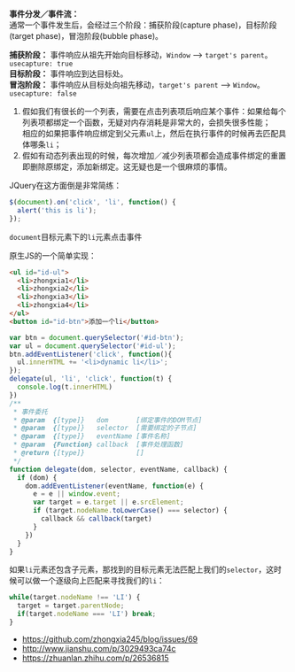**事件分发／事件流：**  
通常一个事件发生后，会经过三个阶段：捕获阶段(capture phase)，目标阶段(target phase)，冒泡阶段(bubble phase)。

**捕获阶段：** 事件响应从祖先开始向目标移动，```Window``` --> ```target's parent```。```usecapture: true```  
**目标阶段：** 事件响应到达目标处。  
**冒泡阶段：** 事件响应从目标处向祖先移动，```target's parent``` --> ```Window```。```usecapture: false```  

1. 假如我们有很长的一个列表，需要在点击列表项后响应某个事件：如果给每个列表项都绑定一个函数，无疑对内存消耗是非常大的，会损失很多性能；  
相应的如果把事件响应绑定到父元素```ul```上，然后在执行事件的时候再去匹配具体哪条```li```；
2. 假如有动态列表出现的时候，每次增加／减少列表项都会造成事件绑定的重置即删除原绑定，添加新绑定。这无疑也是一个很麻烦的事情。

JQuery在这方面倒是非常简练：  
```javascript
$(document).on('click', 'li', function() {
  alert('this is li');
});
```  
```document```目标元素下的```li```元素点击事件

原生JS的一个简单实现：
```html
<ul id="id-ul">
  <li>zhongxia1</li>
  <li>zhongxia2</li>
  <li>zhongxia3</li>
  <li>zhongxia4</li>
</ul>
<button id="id-btn">添加一个li</button>
```
```javascript
var btn = document.querySelector('#id-btn');
var ul = document.querySelector('#id-ul');
btn.addEventListener('click', function(){
  ul.innerHTML += '<li>dynamic li</li>';
});
delegate(ul, 'li', 'click', function(t) {
  console.log(t.innerHTML)
})
/**
 * 事件委托
 * @param  {[type]}   dom       [绑定事件的DOM节点]
 * @param  {[type]}   selector  [需要绑定的子节点]
 * @param  {[type]}   eventName [事件名称]
 * @param  {Function} callback  [事件处理函数]
 * @return {[type]}             []
 */
function delegate(dom, selector, eventName, callback) {
  if (dom) {
    dom.addEventListener(eventName, function(e) {
      e = e || window.event;
      var target = e.target || e.srcElement;
      if (target.nodeName.toLowerCase() === selector) {
        callback && callback(target)
      }
    })
  }
}
```

如果```li```元素还包含子元素，那找到的目标元素无法匹配上我们的```selector```，这时候可以做一个逐级向上匹配来寻找我们的```li```：
```javascript
while(target.nodeName !== 'LI') {
  target = target.parentNode;
  if(target.nodeName === 'LI') break;
}
```

- https://github.com/zhongxia245/blog/issues/69
- http://www.jianshu.com/p/3029493ca74c
- https://zhuanlan.zhihu.com/p/26536815
